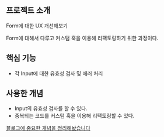 ## 프로젝트 소개

Form에 대한 UX 개선해보기

Form에 대해서 다루고 커스텀 훅을 이용해 리팩토링하기 위한 과정이다.

## 핵심 기능

- 각 Input에 대한 유효성 검사 및 에러 처리

## 사용한 개념

- Input의 유효성 검사를 할 수 있다.
- 중복되는 코드를 커스텀 훅을 이용해 리팩토링할 수 있다.

[블로그에 중요한 개념을 정리해놨습니다](https://jhan117.github.io/react/react-learn12/)
